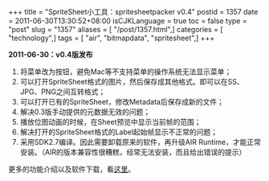 +++
title = "SpriteSheet小工具：spritesheetpacker v0.4"
postid = 1357
date = 2011-06-30T13:30:52+08:00
isCJKLanguage = true
toc = false
type = "post"
slug = "1357"
aliases = [ "/post/1357.html",]
categories = [ "technology",]
tags = [ "air", "bitmapdata", "spritesheet",]
+++


**2011-06-30：v0.4版发布**

1.  将菜单改为按钮，避免Mac等不支持菜单的操作系统无法显示菜单；
2.  可以打开SpriteSheet格式的图片，然后保存成其他格式。即可以在SS、JPG、PNG之间互转格式；
3.  可以打开已有的SpriteSheet，修改Metadata后保存成新的文件；
4.  解决0.3版手动提供的元数据无效的问题；
5.  播放位图动画的时候，在Sheet预览中显示当前帧的范围；
6.  解决打开的SpriteSheet格式的Label起始帧显示不正常的问题；
7.  采用SDK2.7编译。因此需要卸载原来的软件，再升级AIR
    Runtime，才能正常安装。（AIR的版本兼容性很糟糕，经常无法安装，而且给出错误的提示）

更多的功能介绍以及软件下载，看[这里](https://blog.zengrong.net/spritesheetpacker/)。


